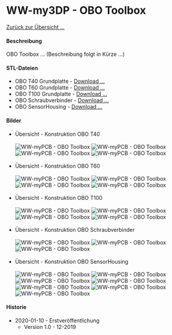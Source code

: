 # WW-my3DP - OBO Toolbox

[Zurück zur Übersicht ...](../README.md)

#### Beschreibung

OBO Toolbox  ...  (Beschreibung folgt in Kürze ...)

#### STL-Dateien
- OBO T40 Grundplatte - [Download ...](./bin/OBO_T40_20200103.zip)
- OBO T60 Grundplatte - [Download ...](./bin/OBO_T60_20200103.zip)
- OBO T100 Grundplatte - [Download ...](./bin/OBO_T100_20200103.zip)
- OBO Schraubverbinder - [Download ...](./bin/OBO_Screws_20200103.zip)
- OBO SensorHousing - [Download ...](./bin/OBO_SensorHousing_20200103.zip)

#### Bilder
- Übersicht - Konstruktion OBO T40
<br><br>
![WW-myPCB - OBO Toolbox](./img/OBO_T40/OBO_T40_x_1.jpg "OBO T40")
![WW-myPCB - OBO Toolbox](./img/OBO_T40/OBO_T40_x_2.jpg "OBO T40")
![WW-myPCB - OBO Toolbox](./img/OBO_T40/OBO_T40_x_3.jpg "OBO T40")
![WW-myPCB - OBO Toolbox](./img/OBO_T40/OBO_T40_x_4.jpg "OBO T40")
<br><br>
- Übersicht - Konstruktion OBO T60
<br><br>
![WW-myPCB - OBO Toolbox](./img/OBO_T60/OBO_T60_x_1.jpg "OBO T60")
![WW-myPCB - OBO Toolbox](./img/OBO_T60/OBO_T60_x_2.jpg "OBO T60")
![WW-myPCB - OBO Toolbox](./img/OBO_T60/OBO_T60_x_3.jpg "OBO T60")
![WW-myPCB - OBO Toolbox](./img/OBO_T60/OBO_T60_x_4.jpg "OBO T60")
<br><br>
- Übersicht - Konstruktion OBO T100
<br><br>
![WW-myPCB - OBO Toolbox](./img/OBO_T100/OBO_T100_x_1.jpg "OBO T100")
![WW-myPCB - OBO Toolbox](./img/OBO_T100/OBO_T100_x_2.jpg "OBO T100")
![WW-myPCB - OBO Toolbox](./img/OBO_T100/OBO_T100_x_3.jpg "OBO T100")
![WW-myPCB - OBO Toolbox](./img/OBO_T100/OBO_T100_x_4.jpg "OBO T100")
<br><br>
- Übersicht - Konstruktion OBO Schraubverbinder
<br><br>
![WW-myPCB - OBO Toolbox](./img/OBO_Screws/OBO_Screw_and_Nut_10.jpg "OBO Screws M10")
![WW-myPCB - OBO Toolbox](./img/OBO_Screws/OBO_Screw_and_Nut_12.jpg "OBO Screws M12")
![WW-myPCB - OBO Toolbox](./img/OBO_Screws/OBO_Screw_and_Nut_16.jpg "OBO Screws M16")
<br><br>
- Übersicht - Konstruktion OBO SensorHousing
<br><br>
![WW-myPCB - OBO Toolbox](./img/OBO_SensorHousing/OBO_SensorHousing_S_Back.jpg "OBO SensorHousing Small")
![WW-myPCB - OBO Toolbox](./img/OBO_SensorHousing/OBO_SensorHousing_S_Top.jpg "OBO SensorHousing Small")
![WW-myPCB - OBO Toolbox](./img/OBO_SensorHousing/OBO_SensorHousing_M_Back.jpg "OBO SensorHousing Medium")
![WW-myPCB - OBO Toolbox](./img/OBO_SensorHousing/OBO_SensorHousing_M_Top.jpg "OBO SensorHousing Medium")
![WW-myPCB - OBO Toolbox](./img/OBO_SensorHousing/OBO_SensorHousing_G_Back.jpg "OBO SensorHousing Great")
![WW-myPCB - OBO Toolbox](./img/OBO_SensorHousing/OBO_SensorHousing_G_Top.jpg "OBO SensorHousing Great")
![WW-myPCB - OBO Toolbox](./img/OBO_SensorHousing/OBO_SensorHousing_X_Inside.jpg "OBO SensorHousing Inside")

#### Historie
- 2020-01-10 - Erstveröffentlichung
  - Version 1.0 - 12-2019
